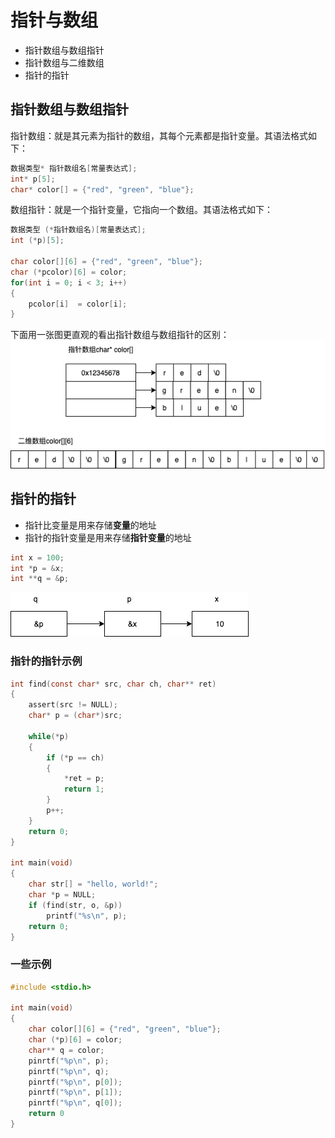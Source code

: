 # 指针与数组

* 指针数组与数组指针
* 指针数组与二维数组
* 指针的指针

## 指针数组与数组指针

指针数组：就是其元素为指针的数组，其每个元素都是指针变量。其语法格式如下：
```c
数据类型* 指针数组名[常量表达式];
int* p[5];
char* color[] = {"red", "green", "blue"};
```

数组指针：就是一个指针变量，它指向一个数组。其语法格式如下：
```c
数据类型 (*指针数组名)[常量表达式];
int (*p)[5];

char color[][6] = {"red", "green", "blue"};
char (*pcolor)[6] = color;
for(int i = 0; i < 3; i++)
{
    pcolor[i]  = color[i];
}
```

下面用一张图更直观的看出指针数组与数组指针的区别：
![](./draw/15_01.drawio.png)

## 指针的指针
* 指针比变量是用来存储**变量**的地址
* 指针的指针变量是用来存储**指针变量**的地址

```c
int x = 100;
int *p = &x;
int **q = &p;
```
![](./draw/15_02.drawio.png)

### 指针的指针示例
```c
int find(const char* src, char ch, char** ret)
{
    assert(src != NULL);
    char* p = (char*)src;

    while(*p)
    {
        if (*p == ch)
        {
            *ret = p;
            return 1;
        }
        p++;
    }
    return 0;
}

int main(void)
{
    char str[] = "hello, world!";
    char *p = NULL;
    if (find(str, o, &p))
        printf("%s\n", p);
    return 0;
}
```

### 一些示例
```c
#include <stdio.h>

int main(void)
{
    char color[][6] = {"red", "green", "blue"};
    char (*p)[6] = color;
    char** q = color;
    pinrtf("%p\n", p);
    pinrtf("%p\n", q);
    pinrtf("%p\n", p[0]);
    pinrtf("%p\n", p[1]);
    pinrtf("%p\n", q[0]);
    return 0
}
```